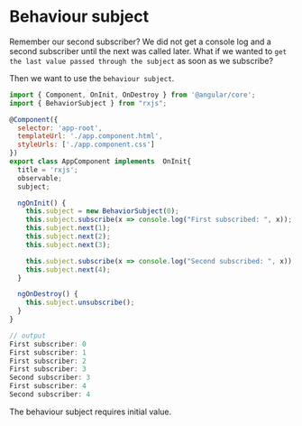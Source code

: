 # Behaviour subject
Remember our second subscriber? We did not get a console log and a second subscriber until the next was called later.
What if we wanted to `get the last value passed through the subject` as soon as we subscribe? 

Then we want to use the `behaviour subject`.

```javascript
import { Component, OnInit, OnDestroy } from '@angular/core';
import { BehaviorSubject } from "rxjs";

@Component({
  selector: 'app-root',
  templateUrl: './app.component.html',
  styleUrls: ['./app.component.css']
})
export class AppComponent implements  OnInit{
  title = 'rxjs';
  observable;
  subject;

  ngOnInit() {
    this.subject = new BehaviorSubject(0);
    this.subject.subscribe(x => console.log("First subscribed: ", x));
    this.subject.next(1);
    this.subject.next(2);
    this.subject.next(3);

    this.subject.subscribe(x => console.log("Second subscribed: ", x));
    this.subject.next(4);
  }

  ngOnDestroy() {
    this.subject.unsubscribe();
  }
}

// output
First subscriber: 0
First subscriber: 1
First subscriber: 2
First subscriber: 3
Second subscriber: 3
First subscriber: 4
Second subscriber: 4
```

The behaviour subject requires initial value. 
